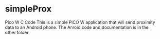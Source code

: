 # simpleProx
Pico W C Code
This is a simple PICO W application that will send proximity data to an Android phone.  The Anroid code and documentation is in the other folder
